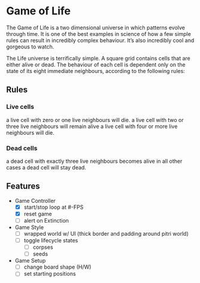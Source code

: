 # Game of Life

The Game of Life is a two dimensional universe in which patterns evolve through time. It is one of the best examples in science of how a few simple rules can result in incredibly complex behaviour. It’s also incredibly cool and gorgeous to watch.

The Life universe is terrifically simple. A square grid contains cells that are either alive or dead. The behaviour of each cell is dependent only on the state of its eight immediate neighbours, according to the following rules:

## Rules

### Live cells

a live cell with zero or one live neighbours will die.
a live cell with two or three live neighbours will remain alive
a live cell with four or more live neighbours will die.

### Dead cells

a dead cell with exactly three live neighbours becomes alive
in all other cases a dead cell will stay dead.

## Features

- Game Controller
  - [x] start/stop loop at #-FPS
  - [x] reset game
  - [ ] alert on Extinction

- Game Style
  - [ ] wrapped world w/ UI (thick border and padding around pitri world)
  - [ ] toggle lifecycle states
    - [ ] corpses
    - [ ] seeds

- Game Setup
  - [ ] change board shape (H/W)
  - [ ] set starting positions
